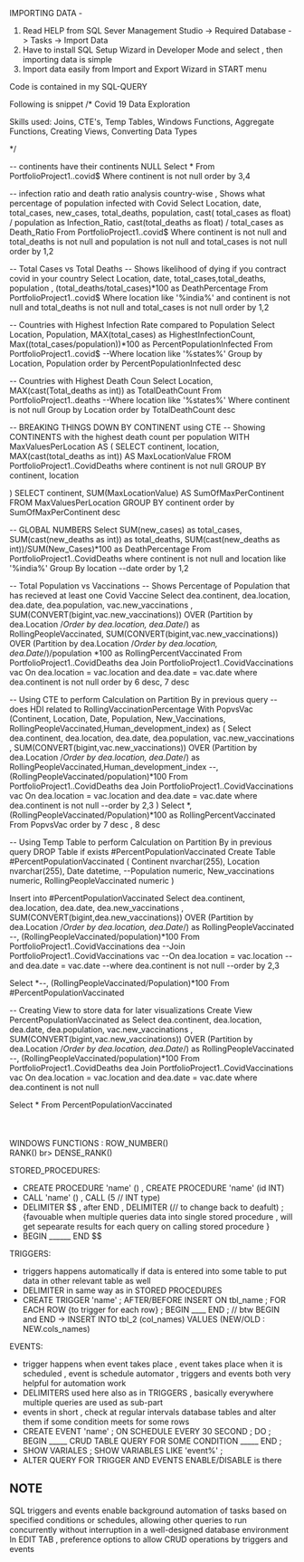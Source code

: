 IMPORTING DATA -
1. Read HELP from SQL Sever Management Studio -> Required Database -> Tasks -> Import Data 
2. Have to install SQL Setup Wizard in Developer Mode and select  , then importing data is simple
3. Import data easily from Import and Export Wizard in START menu

Code is contained in my SQL-QUERY

Following is snippet
/*
Covid 19 Data Exploration 

Skills used: Joins, CTE's, Temp Tables, Windows Functions, Aggregate Functions, Creating Views, Converting Data Types

*/


-- continents have their continents NULL
Select *
From PortfolioProject1..covid$
Where continent is not null 
order by 3,4



-- infection ratio and death ratio analysis country-wise , Shows what percentage of population infected with Covid
Select Location, date, total_cases, new_cases, total_deaths, population, cast( total_cases as float) / population as Infection_Ratio, cast(total_deaths as float) / total_cases as Death_Ratio
From PortfolioProject1..covid$
Where continent is not null 
and total_deaths is not null
and population is not null 
 and total_cases is not null 
order by 1,2


-- Total Cases vs Total Deaths
-- Shows likelihood of dying if you contract covid in your country
Select Location, date, total_cases,total_deaths, population , (total_deaths/total_cases)*100 as DeathPercentage
From PortfolioProject1..covid$
Where location like '%india%'
and continent is not null 
and total_deaths is not null
and total_cases is not null 
order by 1,2



-- Countries with Highest Infection Rate compared to Population
Select Location, Population, MAX(total_cases) as HighestInfectionCount,  Max((total_cases/population))*100 as PercentPopulationInfected
From PortfolioProject1..covid$
--Where location like '%states%'
Group by Location, Population
order by PercentPopulationInfected desc




-- Countries with Highest Death Coun
Select Location, MAX(cast(Total_deaths as int)) as TotalDeathCount
From PortfolioProject1..deaths
--Where location like '%states%'
Where continent is not null 
Group by Location
order by TotalDeathCount desc



-- BREAKING THINGS DOWN BY CONTINENT using CTE
-- Showing CONTINENTS with the highest death count per population
WITH MaxValuesPerLocation AS (
    SELECT continent,
           location,
           MAX(cast(total_deaths as int)) AS MaxLocationValue
    FROM PortfolioProject1..CovidDeaths
	where continent is not null
    GROUP BY continent, location
	
)
SELECT continent,
       SUM(MaxLocationValue) AS SumOfMaxPerContinent
FROM MaxValuesPerLocation
GROUP BY continent
order by SumOfMaxPerContinent desc




-- GLOBAL NUMBERS
Select SUM(new_cases) as total_cases, SUM(cast(new_deaths as int)) as total_deaths, SUM(cast(new_deaths as int))/SUM(New_Cases)*100 as DeathPercentage
From PortfolioProject1..CovidDeaths
where continent is not null 
and location like '%india%'
Group By location --date
order by 1,2




-- Total Population vs Vaccinations
-- Shows Percentage of Population that has recieved at least one Covid Vaccine
Select dea.continent, dea.location, dea.date, dea.population, vac.new_vaccinations
, SUM(CONVERT(bigint,vac.new_vaccinations)) OVER (Partition by dea.Location /*Order by dea.location, dea.Date*/) as RollingPeopleVaccinated, SUM(CONVERT(bigint,vac.new_vaccinations)) OVER (Partition by dea.Location  /*Order by dea.location, dea.Date*/)/population *100 as RollingPercentVaccinated
From PortfolioProject1..CovidDeaths dea
Join PortfolioProject1..CovidVaccinations vac
	On dea.location = vac.location
	and dea.date = vac.date
where dea.continent is not null 
order by  6 desc, 7 desc 






-- Using CTE to perform Calculation on Partition By in previous query
-- does HDI related to RollingVaccinationPercentage
With PopvsVac (Continent, Location, Date, Population, New_Vaccinations, RollingPeopleVaccinated,Human_development_index)
as
(
Select dea.continent, dea.location, dea.date, dea.population, vac.new_vaccinations
, SUM(CONVERT(bigint,vac.new_vaccinations)) OVER (Partition by dea.Location /*Order by dea.location, dea.Date*/) as RollingPeopleVaccinated,Human_development_index
--, (RollingPeopleVaccinated/population)*100
From PortfolioProject1..CovidDeaths dea
Join PortfolioProject1..CovidVaccinations vac
	On dea.location = vac.location
	and dea.date = vac.date
where dea.continent is not null 
--order by 2,3
)
Select *, (RollingPeopleVaccinated/Population)*100 as RollingPercentVaccinated
From PopvsVac
order by 7 desc , 8 desc





-- Using Temp Table to perform Calculation on Partition By in previous query
DROP Table if exists #PercentPopulationVaccinated
Create Table #PercentPopulationVaccinated
(
Continent nvarchar(255),
Location nvarchar(255),
Date datetime,
--Population numeric,
New_vaccinations numeric,
RollingPeopleVaccinated numeric
)

Insert into #PercentPopulationVaccinated
Select dea.continent, dea.location, dea.date, dea.new_vaccinations
, SUM(CONVERT(bigint,dea.new_vaccinations)) OVER (Partition by dea.Location /*Order by dea.location, dea.Date*/) as RollingPeopleVaccinated
--, (RollingPeopleVaccinated/population)*100
From PortfolioProject1..CovidVaccinations dea
--Join PortfolioProject1..CovidVaccinations vac
	--On dea.location = vac.location
	--and dea.date = vac.date
--where dea.continent is not null 
--order by 2,3

Select *--, (RollingPeopleVaccinated/Population)*100
From #PercentPopulationVaccinated





-- Creating View to store data for later visualizations
Create View PercentPopulationVaccinated as
Select dea.continent, dea.location, dea.date, dea.population, vac.new_vaccinations
, SUM(CONVERT(bigint,vac.new_vaccinations)) OVER (Partition by dea.Location /*Order by dea.location, dea.Date*/) as RollingPeopleVaccinated
--, (RollingPeopleVaccinated/population)*100
From PortfolioProject1..CovidDeaths dea
Join PortfolioProject1..CovidVaccinations vac
	On dea.location = vac.location
	and dea.date = vac.date
where dea.continent is not null 

Select *
From PercentPopulationVaccinated
<br>
<br>
<br>
<br>
WINDOWS FUNCTIONS :
ROW_NUMBER() <br>
RANK() br>
DENSE_RANK()
<br>

STORED_PROCEDURES: 
- CREATE PROCEDURE 'name' () , CREATE PROCEDURE 'name' (id INT) 
-  CALL 'name' () , CALL (5 // INT type)
-  DELIMITER $$ , after END , DELIMITER (// to change back to deafult) ;  {favouable when multiple queries data into single stored procedure , will get sepearate results for each query on calling stored procedure }  
-   BEGIN ______   END $$

TRIGGERS:
- triggers happens automatically if data is entered into some table to put data in other relevant table as well
-  DELIMITER in same way as in STORED PROCEDURES
-  CREATE TRIGGER 'name' ; AFTER/BEFORE INSERT ON tbl_name ; FOR EACH ROW {to trigger for each row} ; BEGIN ____ END ; // btw BEGIN and END -> INSERT INTO tbl_2 (col_names) VALUES (NEW/OLD : NEW.cols_names)

EVENTS:
- trigger happens when event takes place , event takes place when it is scheduled , event is schedule automator , triggers and events both very helpful for automation work
- DELIMITERS used here also as in TRIGGERS , basically everywhere multiple queries are used as sub-part
- events in short , check at regular intervals database tables and alter them if some condition meets for some rows
- CREATE EVENT 'name'  ; ON SCHEDULE EVERY 30 SECOND ; DO ; BEGIN _____  CRUD TABLE QUERY FOR SOME CONDITION  _____ END ;
- SHOW VARIALES ; SHOW VARIABLES LIKE 'event%' ;
- ALTER QUERY FOR TRIGGER AND EVENTS ENABLE/DISABLE is there



## NOTE ##
SQL triggers and events enable background automation of tasks based on specified conditions or schedules, allowing other queries to run concurrently without interruption in a well-designed database environment <br>
In EDIT TAB , preference options to allow CRUD operations by triggers and events
